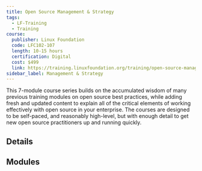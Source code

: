 ```yaml
---
title: Open Source Management & Strategy
tags:
  - LF-Training
  - Training
course:
  publisher: Linux Foundation
  code: LFC102-107
  length: 10-15 hours
  certification: Digital
  cost: $499
  link: https://training.linuxfoundation.org/training/open-source-management-and-strategy/
sidebar_label: Management & Strategy
---
```


This 7-module course series builds on the accumulated wisdom of many previous training modules on open source best practices, while adding fresh and updated content to explain all of the critical elements of working effectively with open source in your enterprise. The courses are designed to be self-paced, and reasonably high-level, but with enough detail to get new open source practitioners up and running quickly.

## Details

<CourseDetails course={frontMatter.course}/>


## Modules

<CourseList filter="Training" tag="Management and Strategy (Training)" />
